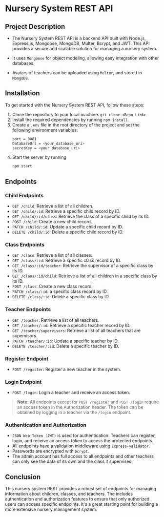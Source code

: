 # Nursery System REST API

## Project Description

- The Nursery System REST API is a backend API built with Node.js, Express.js, Mongoose, MongoDB, Multer, Bcrypt, and JWT. This API provides a secure and scalable solution for managing a nursery system.

- It uses `Mongoose` for object modeling, allowing easy integration with other databases.

- Avatars of teachers can be uploaded using `Multer`, and stored in `MongoDB`.

## Installation
To get started with the Nursery System REST API, follow these steps:
1. Clone the repository to your local machine. `git clone <Repo Link>`
2. Install the required dependencies by running `npm install`.
3. Create a `.env` file in the root directory of the project and set the following environment variables: 
    ```bash
    port = 8081
    DatabaseUrl = <your_database_uri>
    secretKey = <your_database_uri>
    ```
4. Start the server by running 
    ```bash 
    npm start
    ```

## Endpoints

### Child Endpoints

- `GET /child`: Retrieve a list of all children.
- `GET /child/:id`: Retrieve a specific child record by ID.
- `GET /child/:id/class`: Retrieve the class of a specific child by its ID.
- `POST /child`: Create a new child record.
- `PATCH /child/:id`: Update a specific child record by ID.
- `DELETE /child/:id`: Delete a specific child record by ID.

### Class Endpoints

- `GET /class`: Retrieve a list of all classes.
- `GET /class/:id`: Retrieve a specific class record by ID.
- `GET /class/:id/teacher`: Retrieve the supervisor of a specific class by its ID.
- `GET /class/:id/child`: Retrieve a list of all children in a specific class by its ID.
- `POST /class`: Create a new class record.
- `PATCH /class/:id`: a specific class record by ID.
- `DELETE /class/:id`: Delete a specific class by ID.

### Teacher Endpoints

- `GET /teacher`: Retrieve a list of all teachers.
- `GET /teacher/:id`: Retrieve a specific teacher record by ID.
- `GET /teacher/supervisors`: Retrieve a list of all teachers that are supervisors.
- `PATCH /teacher/:id`: Update a specific teacher by ID.
- `DELETE /teacher/:id`: Delete a specific teacher by ID.

### Register Endpoint

- `POST /register`: Register a new teacher in the system.

### Login Endpoint

- `POST /login`: Login a teacher and receive an access token.

> **Note:** All endpoints except for `POST /register` and `POST /login` require an access token in the Authorization header. The token can be obtained by logging in a teacher via the `/login` endpoint.

### Authentication and Authorization

- `JSON Web Token (JWT)` is used for authentication. Teachers can register, login, and receive an access token to access the protected endpoints.
- All endpoints have a validation middleware using `Express-validator`.
- Passwords are encrypted with `bcrypt`.
- The admin account has full access to all endpoints and other teachers can only see the data of its own and the class it supervises.

## Conclusion

This nursery system REST provides a robust set of endpoints for managing information about children, classes, and teachers. The includes authentication and authorization features to ensure that only authorized users can access specific endpoints. It's a great starting point for building a more extensive nursery management system.
